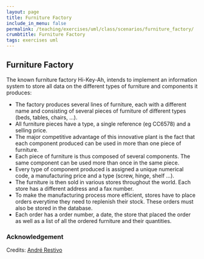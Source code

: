 ```yaml
---
layout: page
title: Furniture Factory
include_in_menu: false
permalink: /teaching/exercises/uml/class/scenarios/furniture_factory/
crumbtitle: Furniture Factory
tags: exercises uml
---
```


## Furniture Factory

The known furniture factory Hi-Key-Ah, intends to implement an information system to store all data on the different types of furniture and components it produces:

- The factory produces several lines of furniture, each with a different name and consisting of several pieces of furniture of different types (beds, tables, chairs, …).
- All furniture pieces have a type, a single reference (eg CC6578) and a selling price.
- The major competitive advantage of this innovative plant is the fact that each component produced can be used in more than one piece of furniture.
- Each piece of furniture is thus composed of several components. The same component can be used more than once in the same piece.
- Every type of component produced is assigned a unique numerical code, a manufacturing price and a type (screw, hinge, shelf …).
- The furniture is then sold in various stores throughout the world. Each store has a different address and a fax number.
- To make the manufacturing process more efficient, stores have to place orders everytime they need to replenish their stock. These orders must also be stored in the database.
- Each order has a order number, a date, the store that placed the order as well as a list of all the ordered furniture and their quantities.


### Acknowledgement

Credits: [André Restivo](https://web.fe.up.pt/~arestivo/page/exercises/entity-relationship/furniture/)
